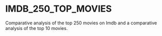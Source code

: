 # IMDB_250_TOP_MOVIES
Comparative analysis of the top 250 movies on Imdb and a comparative analysis of the top 10 movies.
